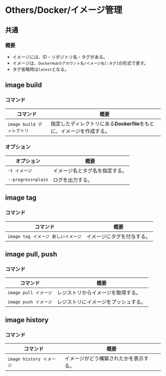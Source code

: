# Others/Docker/イメージ管理

## 共通

### 概要

- イメージには、ID・リポジトリ名・タグがある。
- イメージは、`DockerHubのアカウント名/イメージ名[:タグ]`の形式で表す。
- タグ省略時は`latest`となる。

## image build

### コマンド

| コマンド                   | 概要                                                         |
| -------------------------- | ------------------------------------------------------------ |
| `image build ディレクトリ` | 指定したディレクトリにある**Dockerfile**をもとに、イメージを作成する。 |

### オプション

| オプション         | 概要                           |
| ------------------ | ------------------------------ |
| `-t イメージ`      | イメージ名とタグ名を指定する。 |
| `--progress=plain` | ログを出力する。               |

## image tag

### コマンド

| コマンド                            | 概要                       |
| ----------------------------------- | -------------------------- |
| `image tag イメージ 新しいイメージ` | イメージにタグを付与する。 |

## image pull, push

### コマンド

| コマンド              | 概要                                 |
| --------------------- | ------------------------------------ |
| `image pull イメージ` | レジストリからイメージを取得する。   |
| `image push イメージ` | レジストリにイメージをプッシュする。 |

## image history

### コマンド

| コマンド                 | 概要                                   |
| ------------------------ | -------------------------------------- |
| `image history イメージ` | イメージがどう構築されたかを表示する。 |

